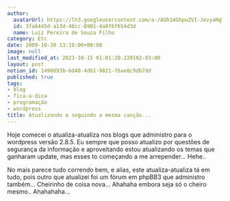 ```yaml
---
author:
  avatarUrl: https://lh3.googleusercontent.com/a-/AOh14GhpwZVI-JevyaNgTdlrOT6YN20cI6V9Kxtq38Ij8AQ=s100
  id: 3fa6445d-a13d-40cc-8901-4a9f6f654d3d
  name: Luiz Pereira de Souza Filho
category: Etc
date: 2009-10-30 13:10:00+00:00
image: null
last_modified_at: 2023-10-15 01:01:20.229102-03:00
layout: post
notion_id: 1490893b-6d40-4db1-9821-f6ae8c9db7dd
published: true
tags:
- blog
- fica-a-dica
- programação
- wordpress
title: Atualizando e seguindo a mesma canção...
---
```


Hoje comecei o atualiza-atualiza nos blogs que administro para o wordpress versão 2.8.5. Eu sempre que posso atualizo por questões de segurança da informação e aproveitando estou atualizando os temas que ganharam update, mas esses to começando a me arrepender... Hehe..

No mais parece tudo correndo bem, e alias, este atualiza-atualiza tá em tudo, pois outro que atualizei foi um fórum em phpBB3 que administro também... Cheirinho de coisa nova... Ahahaha embora seja só o cheiro mesmo.. Ahahahaha...
